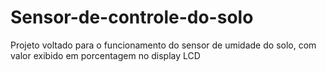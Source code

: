 # Sensor-de-controle-do-solo
Projeto voltado para o funcionamento do sensor de umidade do solo, com valor exibido em porcentagem no display LCD
